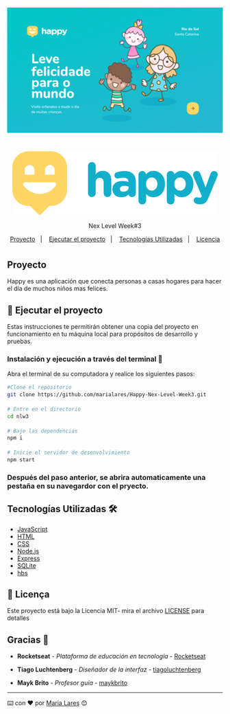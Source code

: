 
<p align="center">
  <img src="public/images/layout.svg">
</p>

# <p align="center"> 
<p align="center">
  <img src="public/images/logo-readme.svg">
</p>
<p align="center">
Nex Level Week#3</p>



<p align="center">
  <a href="#-proyecto">Proyecto</a>&nbsp;&nbsp;&nbsp;|&nbsp;&nbsp;&nbsp;
  <a href="#-ejecutar-el-proyecto">Ejecutar el proyecto</a>&nbsp;&nbsp;&nbsp;|&nbsp;&nbsp;&nbsp;
  <a href="#-tecnologías-utilizadas">Tecnologías Utilizadas</a>&nbsp;&nbsp;&nbsp;|&nbsp;&nbsp;&nbsp;
  <a href="#memo-licencia">Licencia</a>
</p>

#


## Proyecto
Happy es una aplicación que conecta personas a casas hogares para hacer el día de muchos niños mas felices.

## 🚀 Ejecutar el proyecto

Estas instrucciones te permitirán obtener una copia del proyecto en funcionamiento en tu máquina local para propósitos de desarrollo y pruebas.

### Instalación y ejecución a través del terminal 🔧

Abra el terminal de su computadora y realice los siguientes pasos:


```bash
#Clone el repositorio
git clone https://github.com/marialares/Happy-Nex-Level-Week3.git

# Entre en el directorio
cd nlw3

# Baje las dependencias
npm i

# Inicie el servidor de desenvolvimiento
npm start
```

### Después del paso anterior, se abrira automaticamente una pestaña en su navegardor con el pryecto.


## Tecnologías Utilizadas 🛠️

* [JavaScript](https://www.javascript.com/)
* [HTML](https://www.w3schools.com/html/)
* [CSS](https://www.w3.org/Style/CSS/Overview.en.html)
* [Node.js](https://nodejs.org/en/)
* [Express](https://expressjs.com/)
* [SQLite](https://www.sqlite.org/index.html)
* [hbs](https://www.npmjs.com/package/hbs)

## :memo: Licença

Este proyecto está bajo la Licencia MIT- mira el archivo [LICENSE](LICENSE.md) para detalles

## Gracias 🎁

* **Rocketseat** - *Plataforma de educación en tecnología* - [Rocketseat](https://github.com/rocketseat)

* **Tiago Luchtenberg** - *Diseñador de la interfaz* - [tiagoluchtenberg](https://www.instagram.com/tiagoluchtenberg/)

* **Mayk Brito** - *Profesor guía* - [maykbrito](https://github.com/maykbrito)

---
⌨️ con ❤️ por [Maria Lares](www.linkedin.com/in/maria-lares) 😊